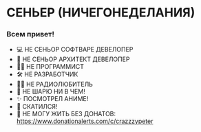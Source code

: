 # СЕНЬЕР (НИЧЕГОНЕДЕЛАНИЯ)  

### Всем привет!

- 💻 НЕ СЕНЬОР СОФТВАРЕ ДЕВЕЛОПЕР
- 💾 НЕ СЕНЬОР АРХИТЕКТ ДЕВЕЛОПЕР
- 👨‍💻 НЕ ПРОГРАММИСТ
- 🛠 НЕ РАЗРАБОТЧИК
- 👨‍🔧 НЕ РАДИОЛЮБИТЕЛЬ
- 🧐 НЕ ШАРЮ НИ В ЧЕМ!
- ✨ ПОСМОТРЕЛ АНИМЕ!
- 💩 СКАТИЛСЯ!
- 💸 НЕ МОГУ ЖИТЬ БЕЗ ДОНАТОВ: https://www.donationalerts.com/c/crazzzypeter

<!--
**crazzzypeter/crazzzypeter** is a ✨ _special_ ✨ repository because its `README.md` (this file) appears on your GitHub profile.

Here are some ideas to get you started:

- 🔭 I’m currently working on ...
- 🌱 I’m currently learning ...
- 👯 I’m looking to collaborate on ...
- 🤔 I’m looking for help with ...
- 💬 Ask me about ...
- 📫 How to reach me: ...
- 😄 Pronouns: ...
- ⚡ Fun fact: ...
-->
